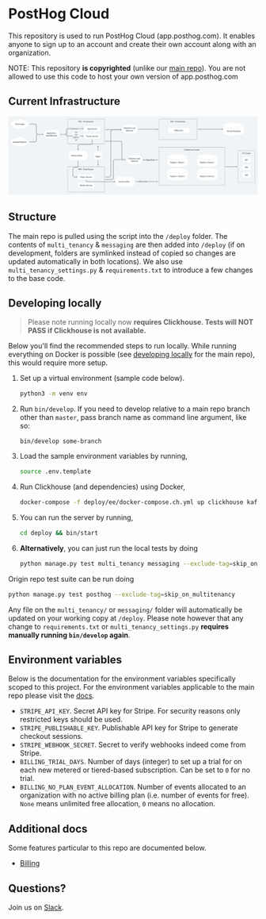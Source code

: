 # PostHog Cloud

This repository is used to run PostHog Cloud (app.posthog.com). It enables anyone to sign up to an account and create their own account along with an organization.

NOTE: This repository **is copyrighted** (unlike our [main repo](https://github.com/posthog/posthog)). You are not allowed to use this code to host your own version of app.posthog.com

## Current Infrastructure

![Infra Diagram](docs/images/infra.png?raw=true)

## Structure

The main repo is pulled using the script into the `/deploy` folder. The contents of `multi_tenancy` & `messaging` are then added into `/deploy` (if on development, folders are symlinked instead of copied so changes are updated automatically in both locations). We also use `multi_tenancy_settings.py` & `requirements.txt` to introduce a few changes to the base code.

## Developing locally

> Please note running locally now **requires Clickhouse. Tests will NOT PASS if Clickhouse is not available.**

Below you'll find the recommended steps to run locally. While running everything on Docker is possible (see [developing locally](https://posthog.com/docs/developing-locally) for the main repo), this would require more setup.

1. Set up a virtual environment (sample code below).
   ```bash
   python3 -m venv env
   ```
1. Run `bin/develop`. If you need to develop relative to a main repo branch other than `master`, pass branch name as command line argument, like so:
   ```
   bin/develop some-branch
   ```
1. Load the sample environment variables by running,
   ```bash
   source .env.template
   ```
1. Run Clickhouse (and dependencies) using Docker,
   ```bash
   docker-compose -f deploy/ee/docker-compose.ch.yml up clickhouse kafka zookeeper
   ```
1. You can run the server by running,
   ```bash
   cd deploy && bin/start
   ```
1. **Alternatively**, you can just run the local tests by doing
   ```bash
   python manage.py test multi_tenancy messaging --exclude-tag=skip_on_multitenancy
   ```

Origin repo test suite can be run doing

```bash
python manage.py test posthog --exclude-tag=skip_on_multitenancy
```

Any file on the `multi_tenancy/` or `messaging/` folder will automatically be updated on your working copy at `/deploy`. Please note however that any change to `requirements.txt` or `multi_tenancy_settings.py` **requires manually running `bin/develop` again**.

## Environment variables

Below is the documentation for the environment variables specifically scoped to this project. For the environment variables applicable to the main repo please visit the [docs](https://posthog.com/docs/configuring-posthog/environment-variables).

- `STRIPE_API_KEY`. Secret API key for Stripe. For security reasons only restricted keys should be used.
- `STRIPE_PUBLISHABLE_KEY`. Publishable API key for Stripe to generate checkout sessions.
- `STRIPE_WEBHOOK_SECRET`. Secret to verify webhooks indeed come from Stripe.
- `BILLING_TRIAL_DAYS`. Number of days (integer) to set up a trial for on each new metered or tiered-based subscription. Can be set to `0` for no trial.
- `BILLING_NO_PLAN_EVENT_ALLOCATION`. Number of events allocated to an organization with no active billing plan (i.e. number of events for free). `None` means unlimited free allocation, `0` means no allocation.


## Additional docs
Some features particular to this repo are documented below.
- [Billing](docs/Billing.md)

## Questions?

Join us on [Slack][slack].

[slack]: https://posthog.com/slack?utm_medium=readme&utm_campaign=posthog-production&utm_source=github.com

